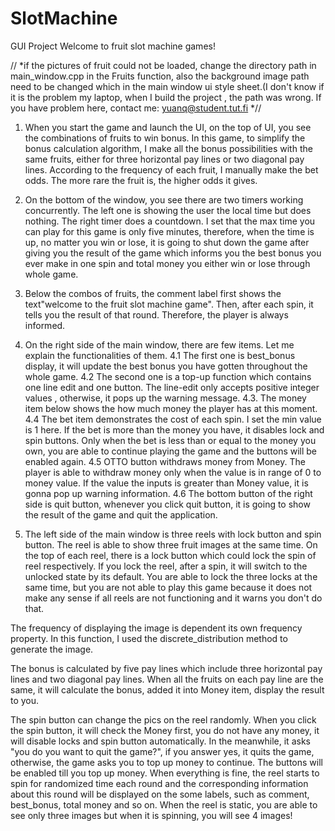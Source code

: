 # SlotMachine
GUI Project
Welcome to fruit slot machine games!

// *if the pictures of fruit could not be loaded, change the directory path in main_window.cpp in the Fruits function, also the background image path need to be changed which in the main window ui style sheet.(I don't know if it is the problem my laptop, when I build the project , the path was wrong. If you have problem here, contact me: yuanq@student.tut.fi *//

1. When you start the game and launch the UI, on the top of UI, you see the combinations of fruits to win bonus. In this game, to simplify the bonus calculation algorithm, I make all the bonus possibilities with the same fruits, either for three horizontal pay lines or two diagonal pay lines. According to the frequency of each fruit, I manually make the bet odds. The more rare the fruit is, the higher odds it gives.

2. On the bottom of the window, you see there are two timers working concurrently. The left one is showing the user the local time but does nothing. The right timer does a countdown. I set that the max time you can play for this game is only five minutes, therefore, when the time is up, no matter you win or lose, it is going to shut down the game after giving you the result of the game which informs you the best bonus you ever make in one spin and total money you either win or lose through whole game.

3. Below the combos of fruits, the comment label first shows the text"welcome to the fruit slot machine game". Then, after each spin, it tells you the result of that round. Therefore, the player is always informed.

4. On the right side of the main window, there are few items. Let me explain the functionalities of them.
4.1  The first one is best_bonus display, it will update the best bonus you have gotten  throughout the whole game.
4.2  The second one is a top-up function which contains one line edit and one button. The line-edit only accepts positive integer values , otherwise, it pops up the warning message. 
4.3. The money item below shows the how much money the player has at this moment.
4.4  The bet item demonstrates the cost of each spin. I set the min value is 1 here.
If the bet is more than the money you have, it disables lock and spin buttons. Only when the bet is less than or equal to the money you own, you are able to continue playing the game and the buttons will be enabled again.
4.5  OTTO button withdraws money from Money. The player is able to withdraw money only when the value is in range of 0 to money value. If the value the inputs is greater than Money value, it is gonna pop up warning information.
4.6  The bottom button of the right side is quit button, whenever you click quit button, it is going to show the result of the game and quit the application.  

5. The left side of the main window is three reels with lock button and spin button. The reel is able to show three fruit images at the same time. On the top of each reel, there is a lock button which could lock the spin of reel respectively. If you lock the reel, after a spin, it will switch to the unlocked state by its default. You are able to lock the three locks at the same time, but you are not able to play this game because it does not make any sense if all reels are not functioning and it warns you don't do that.

The frequency of displaying the image is dependent its own frequency property. In this function, I used the discrete_distribution method to generate the image.

The bonus is calculated by five pay lines which include three horizontal pay lines and two diagonal pay lines. When all the fruits on each pay line are the same, it will calculate the bonus, added it into Money item,  display the result to you.  

The spin button can change the pics on the reel randomly. When you click the spin button, it will check the Money first, you do not have any money, it will disable locks and spin button automatically. In the meanwhile, it asks "you do you want to quit the game?", if you answer yes, it quits the game, otherwise, the game asks you to top up money to continue. The buttons will be enabled till you top up money. When everything is fine, the reel starts to spin for randomized time each round and the corresponding information about this round will be displayed on the some labels, such as comment, best_bonus, total money and so on. When the reel is static, you are able to see only three images but when it is spinning, you will see 4 images!

